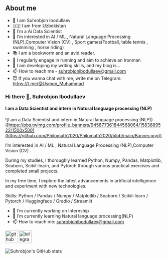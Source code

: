 ## About me

- 🙋 I am Suhrobjon Ibodullaev
- 🇺🇿 I am from Uzbekistan 
- 🌱 I’m a Ai Data Scientist
- 👀 I’m interested in AI / ML , Natural Language Processing (NLP),Computer Vision (CV) , Sport games(Football, table tennis , swimming , horse riding)
- 📚 I am a bookworm and an avid reader.
- 💞️ I regularly engage in running and aim to achieve an Ironman
- 📝 I am developing my writing skills, and my blog is...
- 📫 How to reach me - suhrobjonibodullaev@gmail.com
- 😇 If you wanna chat with me, write me on Telegram: https://t.me/@Usmon_Muhammad


### Hi there 👋, Suhrobjon Ibodullaev
#### I am a Data Scientist and intern in Natural language processing (NLP)
![I am a Data Scientist and intern in Natural language processing (NLP))([https://pbs.twimg.com/profile_banners/945877361844568064/1583889522/1500x500](https://github.com/Philomath2020/Philomath2020/blob/main/Banner.png))

I’m interested in AI / ML , Natural Language Processing (NLP),Computer Vision (CV) .

During my studies, I thoroughly learned Python, Numpy, Pandas, Matplotlib, Seaborn, Scikit-learn, and Pytorch through various practical exercises and completed small projects.

In my free time, I explore the latest advancements in artificial intelligence and experiment with new technologies.


Skills: Python / Pandas / Numpy / Matplotlib / Seaborn / Scikit-learn / Pytorch / Huggingface / Gradio / Streamlit

- 🔭 I’m currently working on Internship 
- 🌱 I’m currently learning Natural language processing(NLP) 
- 📫 How to reach me: suhrobjonibodullaev@gmail.com 


[<img src='https://cdn.jsdelivr.net/npm/simple-icons@3.0.1/icons/github.svg' alt='github' height='40'>](https://github.com/Philomath2020)  [<img src='https://cdn.jsdelivr.net/npm/simple-icons@3.0.1/icons/telegram.svg' alt='telegram' height='40'>](https://t.me/@Usmon_Muhammad)  



![Suhrobjon's GitHub stats](https://github-readme-stats.vercel.app/api?username=Philomath2020&show_icons=true&theme=radical)
